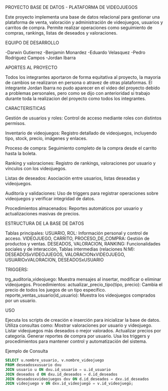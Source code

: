 PROYECTO BASE DE DATOS  - PLATAFORMA DE VIDEOJUEGOS 

Este proyecto implementa una base de datos relacional para gestionar una plataforma de venta, valoración y administración de videojuegos, usuarios y carritos de compra. Permite realizar operaciones como seguimiento de compras, rankings, listas de deseados y valoraciones.

EQUIPO DE DESARROLLO

-Darwin Gutierrez
-Benjamin Monardez
-Eduardo Velasquez
-Pedro Rodriguez Campos
-Jordan Ibarra 

APORTES AL PROYECTO

Todos los integrantes aportaron de forma equitativa al proyecto, la mayoria de cambios se realizaron en persona o atravez de otras plataformas.
El integrante Jordan Ibarra no pudo aparecer en el video del proyecto debido a problemas personales, pero como se dijo con anterioridad si trabajo
durante toda la realizacion del proyecto como todos los integrantes.

CARACTERISTICAS 

Gestión de usuarios y roles: Control de acceso mediante roles con distintos permisos.

Inventario de videojuegos: Registro detallado de videojuegos, incluyendo tipo, stock, precio, imágenes y enlaces.

Proceso de compra: Seguimiento completo de la compra desde el carrito hasta la boleta.

Ranking y valoraciones: Registro de rankings, valoraciones por usuario y vínculos con los videojuegos.

Listas de deseados: Asociación entre usuarios, listas deseadas y videojuegos.

Auditoría y validaciones: Uso de triggers para registrar operaciones sobre videojuegos y verificar integridad de datos.

Procedimientos almacenados: Reportes automáticos por usuario y actualizaciones masivas de precios.

ESTRUCTURA DE LA BASE DE DATOS 

Tablas principales:
USUARIO, ROL: Información personal y control de acceso.
VIDEOJUEGO, CARRITO, PROCESO_DE_COMPRA: Gestión de productos y ventas.
DESEADOS, VALORACION, RANKING: Funcionalidades sociales y de interacción,
Tablas intermedias (relaciones N:M):
DESEADOSxVIDEOJUEGOS, VALORACIONxVIDEOJUEGO, USUARIOxVALORACION, DESEADOSxUSUARIO

TRIGGERS:

trg_auditoria_videojuego: Muestra mensajes al insertar, modificar o eliminar videojuegos.
Procedimientos:
actualizar_precio_tipo(tipo, precio): Cambia el precio de todos los juegos de un tipo específico.
reporte_ventas_usuario(id_usuario): Muestra los videojuegos comprados por un usuario.

USO

Ejecuta los scripts de creación e inserción para inicializar la base de datos.
Utiliza consultas como:
Mostrar valoraciones por usuario y videojuego.
Listar videojuegos más deseados o mejor valorados.
Actualizar precios por categoría.
Generar reportes de compra por usuario.
Usa los triggers y procedimientos para mantener control y automatización del sistema.

Ejemplo de Consulta
```sql
SELECT u.nombre_usuario, v.nombre_videojuego
FROM deseadosxusuario dxu
JOIN usuario u ON dxu.id_usuario = u.id_usuario
JOIN deseados d ON dxu.id_deseados = d.id_deseados
JOIN deseadosxvideojuegos dxv ON d.id_deseados = dxv.id_deseados
JOIN videojuego v ON dxv.id_videojuego = v.id_videojuego;
